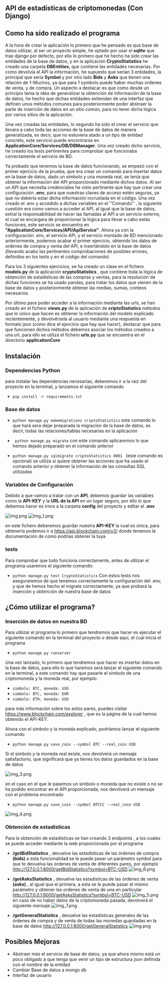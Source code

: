 ## API de estadísticas de criptomonedas (Con Django)

## Como ha sido realizado el programa
A la hora de crear la aplicación lo primero que he pensado es que base de datos utilizar, al ser un proyecto simple, he optado por usar el **sqlite** que trae django por defecto, por ello lo primero que he hecho ha sido crear las entidades de la base de datos, 
y en la aplicación **CryptoStatistics** he creado una carpeta **DBEntities**, que contiene las entidades necesarias. Por como devolvía el API la información, he supuesto que serían 3 entidades, la principal que sería **Symbol** y por otro lado **Bids** y **Asks** que tienen una relación de 1-Muchos,
ya que para 1 symbolo puede haber muchas ordenes de venta, y de compra. Un aspecto a destacar es que como desde un principio tenía la idea de generalizar la obtención de información de la base de datos, he hecho que dichas entidades extiendan de una interfaz que definen unos métodos comunes para posteriormente 
poder abstraer la parte de inserción de datos en un sitio común, para no tener dicha lógica por varios sitios de la aplicación.

Una vez creadas las entidades, lo segundo ha sido el crear el servicio que llevara a cabo toda las acciones de la base de datos de manera generalizada, es decir, 
que no estuviera atado a un tipo de entidad concreto, este servicio puede encontrarse en **ApplicationCore/Services/DB/DBManager**. Una vez creado dicho servicio, he creado los tests pertinentes para comprobar que funcionaba correctamente el servicio de BD.

Ya probado que tenemos la base de datos funcionando, se empezó con el primer ejercicio de la prueba, que era crear un comando para insertar datos en la base de datos, dado un símbolo y una moneda real, se tenía que obtener la información del API proporcionado mediante dichos datos.
Al ser un API que necesita credenciales he visto pertinente que hay que crear una configuración **.env**, para que nuestras claves de acceso estén seguras, ya que no debería estar dicha información incrustada en el código.
Una vez creado el .env y accedido a dichas variables en el ''Comando'' , la siguiente cuestión era como vamos a acceder al API, al igual que la base de datos, extraí la responsabilidad de hacer las llamadas al API a un servicio externo, el cual se encargara de proporcionar la lógica para llevar a cabo estás funciones, este servicio se encuentra en **"ApplicationCore/Services/API/ApiService"**. Ahora ya con la configuración .env, el servicio APi, 
y el servicio montado de BD mencionado anteriormente, podemos acabar el primer ejercicio, obtenido los datos de ordenes de compra y venta del API, e insertándolo en la base de datos (llevando acabo las pertinentes comprobaciones de posibles errores, definidos en los tests y en el código del comando)

Para los 3 siguientes ejercicios, se ha creado un clase en el fichero **models.py** de la aplicación **cryptoStatistics** , 
que contiene toda la lógica de obtención de estadísticas de las compras y ventas, para la resolución de dichas funciones se ha usado pandas, para tratar los datos que vienen de la base de datos y 
posteriormente obtener las medias, sumas, conteos necesarios.

Por último para poder acceder a la información mediante las urls, se han creado en el fichero **views.py** de la aplicación de **criptoStatistics** métodos que lo único que hacen es obtiener la información del modelo explicado recientemente,
y devolvérsela al usuario mediante una respuesta en formato json (como dice el ejercicio que hay que hacer), destacar que para que funcionen dichos métodos debemos asociar los métodos creados a una url, para ello se utiliza el fichero **urls.py** que se encuentra en el directorio **applicationCore**


## Instalación

### Dependencias Python
para instalar las dependencias necesarias, deberemos ir a la raiz del proyecto en la terminal, y lanzamos el siguiente comando
* `pip install -r requirements.txt`

### Base de datos
- ` python manage.py makemigrations criptoStatistics ` este comando lo que hará sera dejar preparada la migración de la base de datos, es decir, todas las relaciones/tablas necesarias en la aplicación


- ` python manage.py migrate` con este comando aplicaremos lo que hemos dejado preparado en el comando anterior


- ` python manage.py sqlmigrate criptoStatistics 0001  ` (este comando es opcional) se utiliza si quiere obtener las acciones que ha usado el comando anterior y obtener la información de las consultas SQL utilizadas


### Variables de Configuración
Debido a que vamos a tratar con un **API**, debemos guardar las variables como la **API-KEY** y la **URL de la API** en un lugar seguro, por ello lo que debemos hacer es irnos a la carpeta **config** del proyecto y editar el **.env**

![img.png](ReadMeImages/img.png)
![img_1.png](ReadMeImages/img_1.png)

en este fichero deberemos guardar nuestra **API-KEY** la cual es única, para obtenerla podemos ir a https://api.blockchain.com/v3/ donde tenemos la documentación de como podrías obtener la tuya 


### tests
Para comprobar que todo funciona correctamente, antes de utilizar el programa usaremos el siguiente comando:

* `python manage.py test CryptoStatistics`
Con estos tests nos aseguraremos de que tenemos correctamente la configuración del .env, y que de hemos hecho el migrate correctamente, ya que probará la inserción y obtención de nuestra base de datos

## ¿Cómo utilizar el programa? 

### Inserción de datos en nuestra BD
Para utilizar el programa lo primero que tendremos que hacer es ejecutar el siguiente comando en la terminal del proyecto o desde aquí, el cual inicia el programa
- `python manage.py runserver`

Una vez lanzado, lo primero que tendremos que hacer es insertar datos en la base de datos, para ello lo que haremos será lanzar el siguiente comando en la terminal, a este comando hay que pasarle el símbolo de una criptomoneda y la moneda real, por ejemplo:
- `simbolo: BTC, moneda: USD`
- `simbolo: BTC, moneda: EUR`
- `simbolo: ETH, moneda: USD`

para más información sobre los estos pares, puedes visitar https://www.blockchain.com/explorer , que es la página de la cual hemos obtenido el API-KEY.

Ahora con el simbolo y la moneda explicado, podríamos lanzar el siguiente comando

- `python manage.py save_coin --symbol BTC --real_coin USD`

Si el simbolo y la moneda real existe, nos devolverá un mensaje satisfactorio, que significará que ya tienes los datos guardados en la base de datos

![img_3.png](ReadMeImages/img_3.png)


en el caso en el que le pasemos un simbolo o moneda que no existe o no se ha podido encontrar en el API proporcionada, nos devolverá un mensaje con el problema encontrado
- `python manage.py save_coin --symbol BTCCC --real_coin USD`

![img_4.png](ReadMeImages/img_4.png)


### Obtención de estadísticas

Para la obtención de estadísticas se han creando 3 endpoints , a los cuales se puede acceder mediante la web proporcionada por el programa

- **/getBidStatistics** , devuelve las estadísticas de las órdenes de compra **(bids)** a esta funcionalidad se le puede pasar un parámetro symbol para que te devuelva las ordenes de venta de diferentes pares, por ejemplo http://127.0.0.1:8000/getBidStatistics?symbol=BTC-USD
![img_6.png](ReadMeImages/img_6.png)

- **/getAsksStatistics** , devuelve las estadísticas de las órdenes de venta **(asks)** , al igual que el primera, a esta se le puede pasar el mismo parámetro y obtener las ordenes de venta de una en particular http://127.0.0.1:8000/getAsksStatistics?symbol=BTC-USD
![img_5.png](ReadMeImages/img_5.png)
en caso de no haber datos de la criptomoneda pasada, devolverá el siguiente mensaje
![img_7.png](ReadMeImages/img_7.png)


- **/getGeneralStatistics** , devuelve las estadísticas generales de las órdenes de compra y de venta de todas las monedas guardadas en la base de datos http://127.0.0.1:8000/getGeneralStatistics
![img.png](ReadMeImages/img8.png)


## Posibles Mejoras
- Abstraer más el servicio de base de datos, ya que ahora mismo está un poco obligado a que tenga que venir un tipo de estructura json definida con el nombre de la entidad
- Cambiar Base de datos a mongo db
- Interfaz de usuario